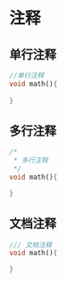 # 注释



## 单行注释

```dart
//单行注释
void math(){
   
}
```



## 多行注释

```dart
/*
 * 多行注释
 */
void math(){

}
```



## 文档注释

```dart
/// 文档注释
void math(){

}
```
